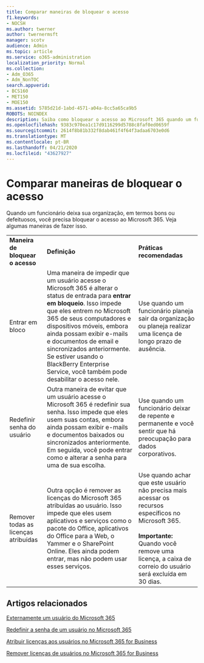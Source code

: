```yaml
---
title: Comparar maneiras de bloquear o acesso
f1.keywords:
- NOCSH
ms.author: twerner
author: twernermsft
manager: scotv
audience: Admin
ms.topic: article
ms.service: o365-administration
localization_priority: Normal
ms.collection:
- Adm_O365
- Adm_NonTOC
search.appverid:
- BCS160
- MET150
- MOE150
ms.assetid: 5785d21d-1abd-4571-a04a-8cc5a65ca9b5
ROBOTS: NOINDEX
description: Saiba como bloquear o acesso ao Microsoft 365 quando um funcionário deixa sua organização.
ms.openlocfilehash: 9383c970ea1c17d9116299d5788c8faf0ed0659f
ms.sourcegitcommit: 2614f8b81b332f8dab461f4f64f3adaa6703e0d6
ms.translationtype: MT
ms.contentlocale: pt-BR
ms.lasthandoff: 04/21/2020
ms.locfileid: "43627927"
---
```

# <a name="compare-ways-to-block-access"></a>Comparar maneiras de bloquear o acesso

Quando um funcionário deixa sua organização, em termos bons ou defeituosos, você precisa bloquear o acesso ao Microsoft 365. Veja algumas maneiras de fazer isso.
  
||||
|:-----|:-----|:-----|
|**Maneira de bloquear o acesso** <br/> |**Definição** <br/> |**Práticas recomendadas** <br/> |
|Entrar em bloco  <br/> |Uma maneira de impedir que um usuário acesse o Microsoft 365 é alterar o status de entrada para **entrar em bloqueio**. Isso impede que eles entrem no Microsoft 365 de seus computadores e dispositivos móveis, embora ainda possam exibir e-mails e documentos de email e sincronizados anteriormente. Se estiver usando o BlackBerry Enterprise Service, você também pode desabilitar o acesso nele.  <br/> |Use quando um funcionário planeja sair da organização ou planeja realizar uma licença de longo prazo de ausência.  <br/> |
|Redefinir senha do usuário  <br/> |Outra maneira de evitar que um usuário acesse o Microsoft 365 é redefinir sua senha. Isso impede que eles usem suas contas, embora ainda possam exibir e-mails e documentos baixados ou sincronizados anteriormente. Em seguida, você pode entrar como e alterar a senha para uma de sua escolha.  <br/> |Use quando um funcionário deixar de repente e permanente e você sentir que há preocupação para dados corporativos.  <br/> |
|Remover todas as licenças atribuídas  <br/> |Outra opção é remover as licenças do Microsoft 365 atribuídas ao usuário. Isso impede que eles usem aplicativos e serviços como o pacote do Office, aplicativos do Office para a Web, o Yammer e o SharePoint Online. Eles ainda podem entrar, mas não podem usar esses serviços.  <br/> |Use quando achar que este usuário não precisa mais acessar os recursos específicos no Microsoft 365.  <br/> <br> **Importante:** Quando você remove uma licença, a caixa de correio do usuário será excluída em 30 dias.
   
## <a name="related-articles"></a>Artigos relacionados

[Externamente um usuário do Microsoft 365](../add-users/remove-former-employee.md)
    
[Redefinir a senha de um usuário no Microsoft 365](../add-users/reset-passwords.md)
    
[Atribuir licenças aos usuários no Microsoft 365 for Business](../manage/assign-licenses-to-users.md)
    
[Remover licenças de usuários no Microsoft 365 for Business](../manage/remove-licenses-from-users.md)
    

